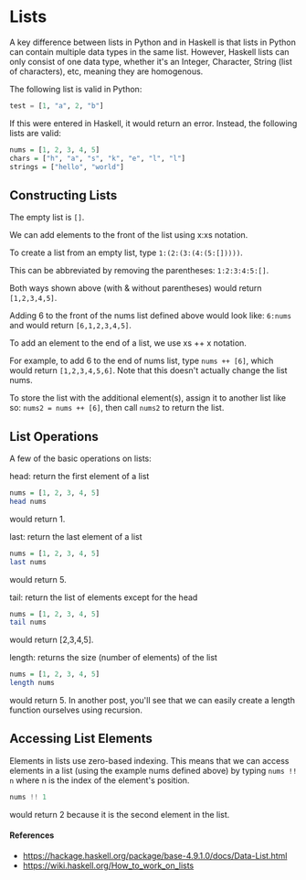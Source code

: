 # Lists
A key difference between lists in Python and in Haskell is that lists in Python can contain multiple data types in the same list. However, Haskell lists can only consist of one data type, whether it's an Integer, Character, String (list of characters), etc, meaning they are homogenous.

The following list is valid in Python:
```Python
test = [1, "a", 2, "b"]
```
If this were entered in Haskell, it would return an error. Instead, the following lists are valid:
```Haskell
nums = [1, 2, 3, 4, 5]
chars = ["h", "a", "s", "k", "e", "l", "l"]
strings = ["hello", "world"]
```

## Constructing Lists
The empty list is `[]`.

We can add elements to the front of the list using x:xs notation.

To create a list from an empty list, type `1:(2:(3:(4:(5:[]))))`.

This can be abbreviated by removing the parentheses:  `1:2:3:4:5:[]`.

Both ways shown above (with & without parentheses) would return `[1,2,3,4,5]`.

Adding 6 to the front of the nums list defined above would look like: `6:nums` and would return `[6,1,2,3,4,5]`.

To add an element to the end of a list, we use xs ++ x notation.

For example, to add 6 to the end of nums list, type `nums ++ [6]`, which would return `[1,2,3,4,5,6]`. Note that this doesn't actually change the list nums.

To store the list with the additional element(s), assign it to another list like so: `nums2 = nums ++ [6]`, then call `nums2` to return the list.

## List Operations
A few of the basic operations on lists:

head: return the first element of a list
```Haskell
nums = [1, 2, 3, 4, 5]
head nums
```
would return 1.

last: return the last element of a list
```Haskell
nums = [1, 2, 3, 4, 5]
last nums
```
would return 5.

tail: return the list of elements except for the head
```Haskell
nums = [1, 2, 3, 4, 5]
tail nums
```
would return [2,3,4,5].

length: returns the size (number of elements) of the list
```Haskell
nums = [1, 2, 3, 4, 5]
length nums
```
would return 5. In another post, you'll see that we can easily create a length function ourselves using recursion.

## Accessing List Elements
Elements in lists use zero-based indexing. This means that we can access elements in a list (using the example nums defined above) by typing `nums !! n` where n is the index of the element's position.
```Haskell
nums !! 1
```
would return 2 because it is the second element in the list.

#### References
- https://hackage.haskell.org/package/base-4.9.1.0/docs/Data-List.html
- https://wiki.haskell.org/How_to_work_on_lists
